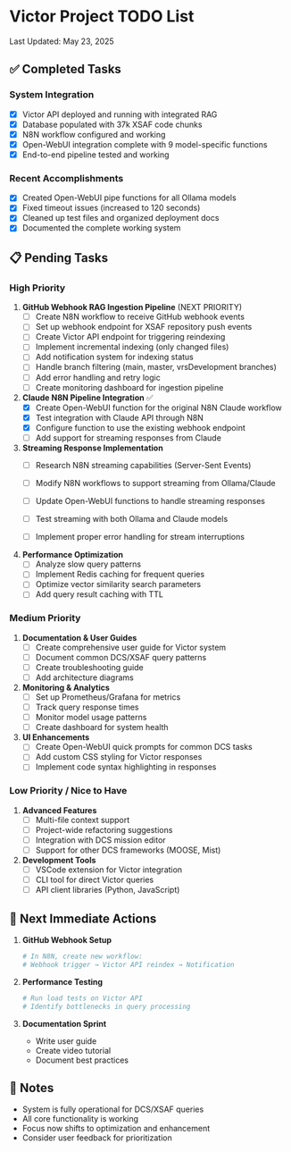 # Victor Project TODO List
Last Updated: May 23, 2025

## ✅ Completed Tasks

### System Integration
- [x] Victor API deployed and running with integrated RAG
- [x] Database populated with 37k XSAF code chunks
- [x] N8N workflow configured and working
- [x] Open-WebUI integration complete with 9 model-specific functions
- [x] End-to-end pipeline tested and working

### Recent Accomplishments
- [x] Created Open-WebUI pipe functions for all Ollama models
- [x] Fixed timeout issues (increased to 120 seconds)
- [x] Cleaned up test files and organized deployment docs
- [x] Documented the complete working system

## 📋 Pending Tasks

### High Priority

1. **GitHub Webhook RAG Ingestion Pipeline** (NEXT PRIORITY)
   - [ ] Create N8N workflow to receive GitHub webhook events
   - [ ] Set up webhook endpoint for XSAF repository push events
   - [ ] Create Victor API endpoint for triggering reindexing
   - [ ] Implement incremental indexing (only changed files)
   - [ ] Add notification system for indexing status
   - [ ] Handle branch filtering (main, master, vrsDevelopment branches)
   - [ ] Add error handling and retry logic
   - [ ] Create monitoring dashboard for ingestion pipeline

2. **Claude N8N Pipeline Integration** ✅
   - [x] Create Open-WebUI function for the original N8N Claude workflow
   - [x] Test integration with Claude API through N8N
   - [x] Configure function to use the existing webhook endpoint
   - [ ] Add support for streaming responses from Claude

3. **Streaming Response Implementation**
   - [ ] Research N8N streaming capabilities (Server-Sent Events)
   - [ ] Modify N8N workflows to support streaming from Ollama/Claude
   - [ ] Update Open-WebUI functions to handle streaming responses
   - [ ] Test streaming with both Ollama and Claude models
   - [ ] Implement proper error handling for stream interruptions


2. **Performance Optimization**
   - [ ] Analyze slow query patterns
   - [ ] Implement Redis caching for frequent queries
   - [ ] Optimize vector similarity search parameters
   - [ ] Add query result caching with TTL

### Medium Priority

1. **Documentation & User Guides**
   - [ ] Create comprehensive user guide for Victor system
   - [ ] Document common DCS/XSAF query patterns
   - [ ] Create troubleshooting guide
   - [ ] Add architecture diagrams

2. **Monitoring & Analytics**
   - [ ] Set up Prometheus/Grafana for metrics
   - [ ] Track query response times
   - [ ] Monitor model usage patterns
   - [ ] Create dashboard for system health

3. **UI Enhancements**
   - [ ] Create Open-WebUI quick prompts for common DCS tasks
   - [ ] Add custom CSS styling for Victor responses
   - [ ] Implement code syntax highlighting in responses

### Low Priority / Nice to Have

1. **Advanced Features**
   - [ ] Multi-file context support
   - [ ] Project-wide refactoring suggestions
   - [ ] Integration with DCS mission editor
   - [ ] Support for other DCS frameworks (MOOSE, Mist)

2. **Development Tools**
   - [ ] VSCode extension for Victor integration
   - [ ] CLI tool for direct Victor queries
   - [ ] API client libraries (Python, JavaScript)

## 🚀 Next Immediate Actions

1. **GitHub Webhook Setup**
   ```bash
   # In N8N, create new workflow:
   # Webhook trigger → Victor API reindex → Notification
   ```

2. **Performance Testing**
   ```bash
   # Run load tests on Victor API
   # Identify bottlenecks in query processing
   ```

3. **Documentation Sprint**
   - Write user guide
   - Create video tutorial
   - Document best practices

## 📝 Notes

- System is fully operational for DCS/XSAF queries
- All core functionality is working
- Focus now shifts to optimization and enhancement
- Consider user feedback for prioritization